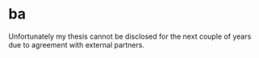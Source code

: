 # ba

Unfortunately my thesis cannot be disclosed for the next couple of years due to agreement with external partners. 
